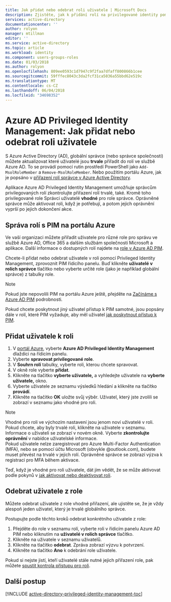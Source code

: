 ```yaml
---
title: Jak přidat nebo odebrat roli uživatele | Microsoft Docs
description: Zjistěte, jak k přidání rolí na privilegované identity pomocí aplikace Azure Active Directory Privileged Identity Management.
services: active-directory
documentationcenter: ''
author: rolyon
manager: mtillman
editor: ''
ms.service: active-directory
ms.topic: article
ms.workload: identity
ms.component: users-groups-roles
ms.date: 01/03/2018
ms.author: rolyon
ms.openlocfilehash: 809ee0593c1d7947c9f2faa7dfaff800866b1cee
ms.sourcegitcommit: 59fffec8043c3da2fcf31ca5036a55bbd62e519c
ms.translationtype: MT
ms.contentlocale: cs-CZ
ms.lasthandoff: 06/04/2018
ms.locfileid: "34698352"
---
```

# <a name="azure-ad-privileged-identity-management-how-to-add-or-remove-a-user-role"></a>Azure AD Privileged Identity Management: Jak přidat nebo odebrat roli uživatele
S Azure Active Directory (AD), globální správce (nebo správce společnosti) můžete aktualizovat které uživatelé jsou **trvale** přiřadit do rolí ve službě Azure AD. To se provádí pomocí rutin prostředí PowerShell jako `Add-MsolRoleMember` a `Remove-MsolRoleMember`. Nebo použitím portálu Azure, jak je popsáno v [přiřazení rolí správce v Azure Active Directory](active-directory-assign-admin-roles.md).

Aplikace Azure AD Privileged Identity Management umožňuje správcům privilegovaných rolí zkontrolujte přiřazení rolí trvalé, také. Kromě toho privilegované role Správci uživatelé **vhodné** pro role správce. Oprávněné správce může aktivovat roli, když je potřebují, a potom jejich oprávnění vyprší po jejich dokončení akce.

## <a name="manage-roles-with-pim-in-the-azure-portal"></a>Správa rolí s PIM na portálu Azure
Ve vaší organizaci můžete přiřadit uživatele pro různé role pro správu ve službě Azure AD, Office 365 a dalším službám společnosti Microsoft a aplikace.  Další informace o dostupných rolí najdete na [role v Azure AD PIM](active-directory-privileged-identity-management-roles.md).

Chcete-li přidat nebo odebrat uživatele v roli pomocí Privileged Identity Management, zprovoznit PIM řídicího panelu. Buď klikněte **uživatelé v rolích správce** tlačítko nebo vyberte určité role (jako je například globální správce) z tabulky role.

> [!NOTE]
> Pokud jste nepovolili PIM na portálu Azure ještě, přejděte na [Začínáme s Azure AD PIM](active-directory-privileged-identity-management-getting-started.md) podrobnosti.

Pokud chcete poskytnout jiný uživatel přístup k PIM samotné, jsou popsány dále v rolí, které PIM vyžaduje, aby měl uživatel [jak poskytnout přístup k PIM](active-directory-privileged-identity-management-how-to-give-access-to-pim.md).

## <a name="add-a-user-to-a-role"></a>Přidat uživatele k roli
1. V [portál Azure](https://portal.azure.com/), vyberte **Azure AD Privileged Identity Management** dlaždici na řídicím panelu.
2. Vyberte **spravovat privilegované role**.
3. V **Souhrn rolí** tabulky, vyberte roli, kterou chcete spravovat.
4. V okně role vyberte **přidat**.
5. Klikněte na tlačítko **vyberte uživatele,** a vyhledejte uživatele na **vyberte uživatele,** okno.  
6. Vyberte uživatele ze seznamu výsledků hledání a klikněte na tlačítko **provádí**.
7. Klikněte na tlačítko **OK** uložte svůj výběr. Uživatel, který jste zvolili se zobrazí v seznamu jako vhodné pro roli.

> [!NOTE]
> Vhodné pro roli ve výchozím nastavení jsou jenom noví uživatelé v roli. Pokud chcete, aby byly trvalé roli, klikněte na uživatele v seznamu. Informace o uživateli se zobrazí v novém okně. Vyberte **zkontrolujte oprávnění** v nabídce uživatelské informace.  
> Pokud uživatele nelze zaregistrovat pro Azure Multi-Factor Authentication (MFA), nebo se pomocí účtu Microsoft (obvykle @outlook.com), budete muset převést na trvalé v jejich rolí. Oprávněné správce se zobrazí výzva k registraci pro MFA během aktivace.

Teď, když je vhodné pro roli uživatele, dát jim vědět, že se může aktivovat podle pokynů v [jak aktivovat nebo deaktivovat roli](active-directory-privileged-identity-management-how-to-activate-role.md).

## <a name="remove-a-user-from-a-role"></a>Odebrat uživatele z role
Můžete odebrat uživatele z role vhodné přiřazení, ale ujistěte se, že je vždy alespoň jeden uživatel, který je trvalé globálního správce.

Postupujte podle těchto kroků odebrat konkrétního uživatele z role:

1. Přejděte do role v seznamu rolí, vyberte roli v řídicím panelu Azure AD PIM nebo kliknutím na **uživatelé v rolích správce** tlačítko.
2. Klikněte na uživatele v seznamu uživatelů.
3. Klikněte na tlačítko **odebrat**. Zpráva zobrazí výzvu k potvrzení.
4. Klikněte na tlačítko **Ano** k odebrání role uživatele.

Pokud si nejste jistí, kteří uživatelé stále nutné jejich přiřazení role, pak můžete [spustit kontrola přístupu pro roli](active-directory-privileged-identity-management-how-to-start-security-review.md).

## <a name="next-steps"></a>Další postup
[!INCLUDE [active-directory-privileged-identity-management-toc](../../includes/active-directory-privileged-identity-management-toc.md)]

